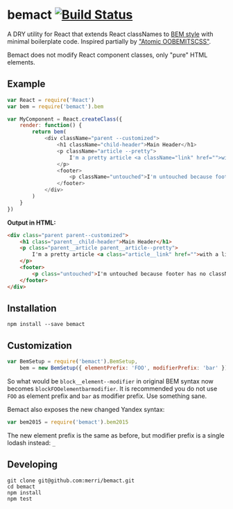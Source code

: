 # bemact [![Build Status](https://travis-ci.org/Merri/bemact.svg?branch=master)](https://travis-ci.org/Merri/bemact)

A DRY utility for React that extends React classNames to [BEM style](https://en.bem.info/method/definitions/) with
minimal boilerplate code. Inspired partially by ["Atomic OOBEMITSCSS"](http://www.sitepoint.com/atomic-oobemitscss/).

Bemact does not modify React component classes, only "pure" HTML elements.

## Example

```js
var React = require('React')
var bem = require('bemact').bem

var MyComponent = React.createClass({
    render: function() {
        return bem(
            <div className="parent --customized">
                <h1 className="child-header">Main Header</h1>
                <p className="article --pretty">
                    I'm a pretty article <a className="link" href="">with a link</a>!
                </p>
                <footer>
                    <p className="untouched">I'm untouched because footer has no className.</p>
                </footer>
            </div>
        )
    }
})
```

**Output in HTML:**

```html
<div class="parent parent--customized">
    <h1 class="parent__child-header">Main Header</h1>
    <p class="parent__article parent__article--pretty">
        I'm a pretty article <a class="article__link" href="">with a link</a>!
    </p>
    <footer>
        <p class="untouched">I'm untouched because footer has no className.</p>
    </footer>
</div>
```

## Installation

```
npm install --save bemact
```

## Customization

```js
var BemSetup = require('bemact').BemSetup,
    bem = new BemSetup({ elementPrefix: 'FOO', modifierPrefix: 'bar' })
```

So what would be `block__element--modifier` in original BEM syntax now becomes `blockFOOelementbarmodifier`.
It is recommended you do not use `FOO` as element prefix and `bar` as modifier prefix. Use something sane.

Bemact also exposes the new changed Yandex syntax:

```js
var bem2015 = require('bemact').bem2015
```

The new element prefix is the same as before, but modifier prefix is a single lodash instead: `_`

## Developing

```
git clone git@github.com:merri/bemact.git
cd bemact
npm install
npm test
```
